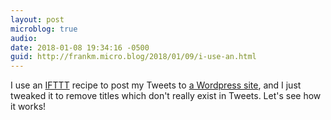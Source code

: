 ```yaml
---
layout: post
microblog: true
audio: 
date: 2018-01-08 19:34:16 -0500
guid: http://frankm.micro.blog/2018/01/09/i-use-an.html
---
```

I use an [IFTTT](https://ifttt.com) recipe to post my Tweets to [a Wordpress site](https://fjmnotes.com/), and I just tweaked it to remove titles which don't really exist in Tweets. Let's see how it works! 
